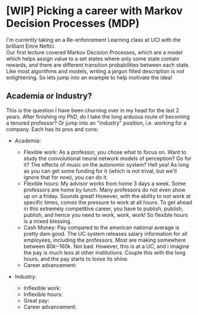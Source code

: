 # [WIP] Picking a career with Markov Decision Processes (MDP)

I'm currently taking an a Re-enforcement Learning class at UCI with the brilliant Emre Neftci.  
Our first lecture covered Markov Decision Processes, which are a model which helps assign value to a set states where 
only some state contain rewards, and there are different transition probabilities between each state.
Like most algorithms and models, writing a jargon filled description is not enlightening. 
So lets jump into an example to help motivate the idea!

## Academia or Industry?
This is the question I have been churning over in my head for the last 2 years. After finishing my PhD, do I take the 
long arduous route of becoming a tenured professor? Or jump into an "industry" position, i.e. working for a company.
Each has its pros and cons:
* Academia:
    - Flexible work: As a professor, you chose what to focus on. Want to study the convolutional neural network models 
    of perception? Go for it? The effects of music on the autonomic system? Hell yea! As long as you can get some funding for it 
    (which is not trival, but we'll ignore that for now), you can do it.
    - Flexible hours: My advisor works from home 3 days a week. Some professors are home by lunch. 
    Many professors do not even show up on a friday. Sounds great! However, with the ability to not work at specific times, comes 
    the pressure to work at all hours. To get ahead in this extremely competitive career, you have to publish, publish, publish, 
    and hence you need to work, work, work! So flexible hours is a mixed blessing.
    - Cash Money: Pay compared to the american national average is pretty dam good. The UC system releases salary information
    for all employees, including the professors. Most are making somewhere between $80k-$160k. Not bad. However, this is at a UC, and i
     imagine the pay is much less at other institutions. Couple this with the long hours, and the pay starts to loose its shine.
    - Career advancement:

* Industry: 
    - Inflexible work:
    - Inflexible hours:
    - Great pay:
    - Career advancement:  


